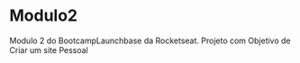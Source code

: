# Modulo2
 Modulo 2 do BootcampLaunchbase da Rocketseat. Projeto com Objetivo de Criar um site Pessoal
